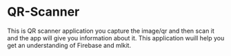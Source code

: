 # QR-Scanner

This is QR scanner application you capture the image/qr and then scan it and the app will give you information about it.
This application wuill help you get an understanding of Firebase and mlkit.
